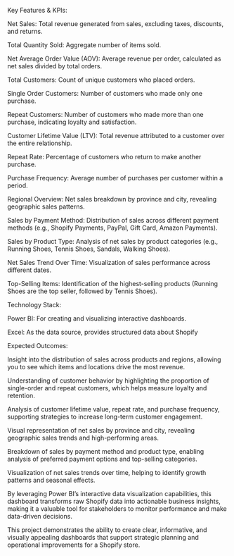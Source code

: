Key Features & KPIs:

Net Sales: Total revenue generated from sales, excluding taxes, discounts, and returns.

Total Quantity Sold: Aggregate number of items sold.

Net Average Order Value (AOV): Average revenue per order, calculated as net sales divided by total orders.

Total Customers: Count of unique customers who placed orders.

Single Order Customers: Number of customers who made only one purchase.

Repeat Customers: Number of customers who made more than one purchase, indicating loyalty and satisfaction.

Customer Lifetime Value (LTV): Total revenue attributed to a customer over the entire relationship.

Repeat Rate: Percentage of customers who return to make another purchase.

Purchase Frequency: Average number of purchases per customer within a period.

Regional Overview: Net sales breakdown by province and city, revealing geographic sales patterns.

Sales by Payment Method: Distribution of sales across different payment methods (e.g., Shopify Payments, PayPal, Gift Card, Amazon Payments).

Sales by Product Type: Analysis of net sales by product categories (e.g., Running Shoes, Tennis Shoes, Sandals, Walking Shoes).

Net Sales Trend Over Time: Visualization of sales performance across different dates.

Top-Selling Items: Identification of the highest-selling products (Running Shoes are the top seller, followed by Tennis Shoes).




Technology Stack:

Power BI: For creating and visualizing interactive dashboards.

Excel: As the data source, provides structured data about Shopify 




Expected Outcomes:

Insight into the distribution of sales across products and regions, allowing you to see which items and locations drive the most revenue.

Understanding of customer behavior by highlighting the proportion of single-order and repeat customers, which helps measure loyalty and retention.

Analysis of customer lifetime value, repeat rate, and purchase frequency, supporting strategies to increase long-term customer engagement.

Visual representation of net sales by province and city, revealing geographic sales trends and high-performing areas.

Breakdown of sales by payment method and product type, enabling analysis of preferred payment options and top-selling categories.

Visualization of net sales trends over time, helping to identify growth patterns and seasonal effects.

By leveraging Power BI’s interactive data visualization capabilities, this dashboard transforms raw Shopify data into actionable business insights, making it a valuable tool for stakeholders to monitor performance and make data-driven decisions.

This project demonstrates the ability to create clear, informative, and visually appealing dashboards that support strategic planning and operational improvements for a Shopify store.

